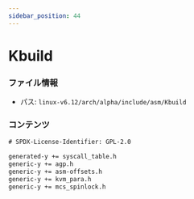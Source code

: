```yaml
---
sidebar_position: 44
---
```

# Kbuild

### ファイル情報

- パス: `linux-v6.12/arch/alpha/include/asm/Kbuild`

### コンテンツ

```txt
# SPDX-License-Identifier: GPL-2.0

generated-y += syscall_table.h
generic-y += agp.h
generic-y += asm-offsets.h
generic-y += kvm_para.h
generic-y += mcs_spinlock.h

```
